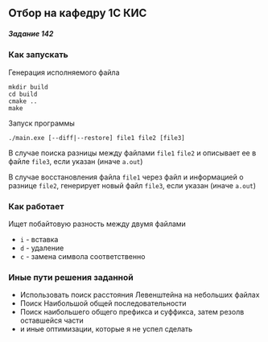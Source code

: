 ## Отбор на кафедру 1С КИС

##### Задание 142

### Как запускать

Генерация исполняемого файла
```
mkdir build
cd build
cmake ..
make
``` 

Запуск программы

`./main.exe [--diff|--restore] file1 file2 [file3]`

В случае поиска разницы между файлами `file1`  `file2` и описывает ее в 
файле `file3`, если указан (иначе `a.out`)

В случае восстановления файла `file1` через файл и информацией о разнице
`file2`, генерирует новый файл `file3`, если указан (иначе `a.out`)

### Как работает

Ищет побайтовую разность между двумя файлами
 * `i` - вставка
 * `d` - удаление
 * `c` - замена
 символа соответственно
  
### Иные пути решения заданной
 * Использовать поиск расстояния Левенштейна на небольших файлах
 * Поиск Наибольшой общей последовательности
 * Поиск наибольшего общего префикса и суффикса, затем резолв оставшейся части
 * и иные оптимизации, которые я не успел сделать
